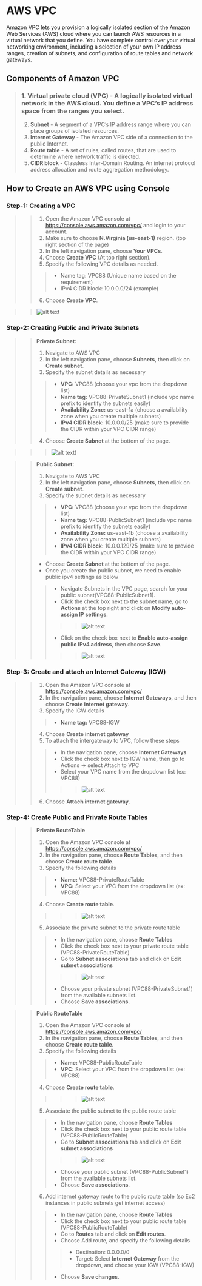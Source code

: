 # AWS VPC

Amazon VPC lets you provision a logically isolated section of the Amazon Web Services (AWS) cloud where you can launch AWS resources in a virtual network that you define. You have complete control over your virtual networking environment, including a selection of your own IP address ranges, creation of subnets, and configuration of route tables and network gateways. 

## Components of Amazon VPC

>### 1. **Virtual private cloud (VPC)** - A logically isolated virtual network in the AWS cloud. You define a VPC’s IP address space from the ranges you select.
>2. **Subnet** - A segment of a VPC’s IP address range where you can place groups of isolated resources.
>3. **Internet Gateway** - The Amazon VPC side of a connection to the public Internet.
>4. **Route table** - A set of rules, called routes, that are used to determine where network traffic is directed.
>5. **CIDR block** - Classless Inter-Domain Routing. An internet protocol address allocation and route aggregation methodology.


## How to Create an AWS VPC using Console

### Step-1: Creating a VPC 

>>1. Open the Amazon VPC console at https://console.aws.amazon.com/vpc/ and login to your account. 
>>2. Make sure to choose **N.Virginia (us-east-1)** region. (top right section of the page)
>>3. In the left navigation pane, choose **Your VPCs**. 
>>4. Choose **Create VPC** (At top right section).
>>5. Specify the following VPC details as needed.
>>>- Name tag: VPC88 (Unique name based on the requirement)
>>>- IPv4 CIDR block: 10.0.0.0/24 (example)
>>6. Choose **Create VPC**.

>> ![alt text](https://github.com/Kloud26/aws/blob/master/vpc/Create-VPC.PNG)

### Step-2: Creating Public and Private Subnets 
>>**Private Subnet:**
>>1. Navigate to AWS VPC 
>>2. In the left navigation pane, choose **Subnets**, then click on **Create subnet**.
>>3. Specify the subnet details as necessary 
>>>- **VPC:** VPC88 (choose your vpc from the dropdown list)
>>>- **Name tag:** VPC88-PrivateSubnet1 (include vpc name prefix to identify the subnets easily)
>>>- **Availability Zone:** us-east-1a (choose a availability zone when you create multiple subnets)
>>>- **IPv4 CIDR block:** 10.0.0.0/25 (make sure to provide the CIDR within your VPC CIDR range)
>>4. Choose **Create Subnet** at the bottom of the page. 

>>> ![alt text](https://github.com/Kloud26/aws/blob/master/vpc/private-subnet1.PNG))

>>**Public Subnet:**
>> 1. Navigate to AWS VPC 
>> 2. In the left navigation pane, choose **Subnets**, then click on **Create subnet**.
>> 3. Specify the subnet details as necessary 
>>>- **VPC:** VPC88 (choose your vpc from the dropdown list)
>>>- **Name tag:** VPC88-PublicSubnet1 (include vpc name prefix to identify the subnets easily)
>>>- **Availability Zone:** us-east-1b (choose a availability zone when you create multiple subnets)
>>>- **IPv4 CIDR block:** 10.0.0.129/25 (make sure to provide the CIDR within your VPC CIDR range)
>>- Choose **Create Subnet** at the bottom of the page. 
>>- Once you create the public subnet, we need to enable public ipv4 settings as below 
>>>- Navigate Subnets in the VPC page, search for your public subnet(VPC88-PublicSubnet1). 
>>>- Click the check box next to the subnet name, go to **Actions** at the top right and click on **Modify auto-assign IP settings**.  
>>>>> ![alt text](https://github.com/Kloud26/aws/blob/master/vpc/public-subnet1-Ipv4-settings.PNG)
>>>- Click on the check box next to **Enable auto-assign public IPv4 address**, then choose **Save**.
>>>>> ![alt text](https://github.com/Kloud26/aws/blob/master/vpc/public-subnet1-Ipv4-settings-update.PNG)


### Step-3: Create and attach an Internet Gateway (IGW)
>> 1. Open the Amazon VPC console at https://console.aws.amazon.com/vpc/
>> 2. In the navigation pane, choose **Internet Gateways**, and then choose **Create internet gateway**.
>> 3. Specify the IGW details 
>>>- **Name tag:** VPC88-IGW
>> 4. Choose **Create internet gateway**
>> 5. To attach the intergateway to VPC, follow these steps 
>>>- In the navigation pane, choose **Internet Gateways** 
>>>- Click the check box next to IGW name, then go to Actions -> select Attach to VPC 
>>>- Select your VPC name from the dropdown list (ex: VPC88)
>>>>> ![alt text](https://github.com/Kloud26/aws/blob/master/vpc/attach-igw.PNG)
>> 6. Choose **Attach internet gateway**.


### Step-4: Create Public and Private Route Tables
>>**Private RouteTable**
>> 1. Open the Amazon VPC console at https://console.aws.amazon.com/vpc/
>> 2. In the navigation pane, choose **Route Tables**, and then choose **Create route table**.
>> 3. Specify the following details 
>>>- **Name:** VPC88-PrivateRouteTable
>>>- **VPC:** Select your VPC from the dropdown list (ex: VPC88)
>> 4. Choose **Create route table**. 
>>>>> ![alt text](https://github.com/Kloud26/aws/blob/master/vpc/private-routetable.PNG)
>> 5. Associate the private subnet to the private route table
>>>- In the navigation pane, choose **Route Tables**
>>>- Click the check box next to your private route table (VPC88-PrivateRouteTable)
>>>- Go to **Subnet associations** tab and click on **Edit subnet associations**
>>>>> ![alt text](https://github.com/Kloud26/aws/blob/master/vpc/edit-subnet.PNG)
>>>- Choose your private subnet (VPC88-PrivateSubnet1) from the available subnets list. 
>>>- Choose **Save associations**.

>>**Public RouteTable**
>> 1. Open the Amazon VPC console at https://console.aws.amazon.com/vpc/
>> 2. In the navigation pane, choose **Route Tables**, and then choose **Create route table**.
>> 3. Specify the following details 
>>>- **Name:** VPC88-PublicRouteTable
>>>- **VPC:** Select your VPC from the dropdown list (ex: VPC88)
>> 4. Choose **Create route table**. 
>>>>> ![alt text](https://github.com/Kloud26/aws/blob/master/vpc/public-routetable.PNG)
>> 5. Associate the public subnet to the public route table
>>>- In the navigation pane, choose **Route Tables**
>>>- Click the check box next to your public route table (VPC88-PublicRouteTable)
>>>- Go to **Subnet associations** tab and click on **Edit subnet associations**
>>>>> ![alt text](https://github.com/Kloud26/aws/blob/master/vpc/edit-subnet.PNG)
>>>- Choose your public subnet (VPC88-PublicSubnet1) from the available subnets list. 
>>>- Choose **Save associations**.
>> 6. Add internet gateway route to the public route table (so Ec2 instances in public subnets get internet access)
>>>- In the navigation pane, choose **Route Tables**
>>>- Click the check box next to your public route table (VPC88-PublicRouteTable)
>>>- Go to **Routes** tab and click on **Edit routes**.
>>>- Choose Add route, and specify the following details
>>>>- Destination: 0.0.0.0/0
>>>>- Target: Select **Internet Gateway** from the dropdown, and choose your IGW (VPC88-IGW)
>>>- Choose **Save changes**.